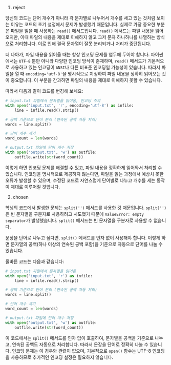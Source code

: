 1. reject

당신의 코드는 단어 개수가 아니라 각 문자별로 나누어서 개수를 세고 있는 것처럼 보이는 이유는 코드의 초기 설정에서 문제가 발생했기 때문입니다. 실제로 가장 중요한 부분은 파일을 읽을 때 사용하는 `read()` 메서드입니다. `read()` 메서드는 파일 내용을 읽어오지만, 이때 파일의 내용을 제대로 이해하지 않고 그저 문자 하나하나를 나열하는 방식으로 처리합니다. 이로 인해 결국 문자열이 잘못 분리되거나 처리가 중단됩니다.

더 나아가, 파일 내용을 읽어올 때는 항상 인코딩 문제를 염두에 두어야 합니다. 파이썬에서는 `UTF-8` 뿐만 아니라 다양한 인코딩 방식이 존재하며, `read()` 메서드가 기본적으로 사용하고 있는 인코딩이 `ANSI`나 다른 비표준 인코딩일 가능성이 있습니다. 따라서 파일을 열 때 `encoding='utf-8'`을 명시적으로 지정하여 파일 내용을 정확히 읽어오는 것이 중요합니다. 이 부분을 간과하면 파일의 내용을 제대로 이해하지 못할 수 있습니다.

따라서 다음과 같이 코드를 변경해 보세요:

```python
# input.txt 파일에서 문자열을 읽어옴, 인코딩 주의
with open('input.txt', 'r', encoding='utf-8') as infile:
    line = infile.read().strip()

# 공백 기준으로 단어 분리 (연속된 공백 자동 처리)
words = line.split()

# 단어 개수 세기
word_count = len(words)

# output.txt 파일에 단어 개수 저장
with open('output.txt', 'w') as outfile:
    outfile.write(str(word_count))
```

이렇게 하면 인코딩 문제를 해결할 수 있고, 파일 내용을 정확하게 읽어와서 처리할 수 있습니다. 인코딩을 명시적으로 제공하지 않는다면, 파일을 읽는 과정에서 예상치 못한 오류가 발생할 수 있으며, 수정된 코드로 자연스럽게 단어별로 나누고 개수를 세는 동작이 제대로 이루어질 것입니다.

2. chosen

학생의 코드에서 발생한 문제는 `split('')` 메서드를 사용한 것 때문입니다. `split('')`은 빈 문자열을 구분자로 사용하려고 시도했기 때문에 `ValueError: empty separator`가 발생했습니다. `split()` 메서드는 빈 문자열을 구분자로 사용할 수 없습니다. 

문장을 단어로 나누고 싶다면, `split()` 메서드를 인자 없이 사용해야 합니다. 이렇게 하면 문자열의 공백(하나 이상의 연속된 공백 포함)을 기준으로 자동으로 단어를 나눌 수 있습니다. 

올바른 코드는 다음과 같습니다:

```python
# input.txt 파일에서 문자열을 읽어옴
with open('input.txt', 'r') as infile:
    line = infile.read().strip()

# 공백 기준으로 단어 분리 (연속된 공백 자동 처리)
words = line.split()

# 단어 개수 세기
word_count = len(words)

# output.txt 파일에 단어 개수 저장
with open('output.txt', 'w') as outfile:
    outfile.write(str(word_count))
```

이 코드에서는 `split()` 메서드를 인자 없이 호출하여, 문자열을 공백을 기준으로 나누고, 연속된 공백도 자동으로 처리합니다. 따라서 문장을 단어로 정확히 나눌 수 있습니다. 인코딩 문제는 이 경우와 관련이 없으며, 기본적으로 `open()` 함수는 UTF-8 인코딩을 사용하므로 추가적인 인코딩 설정은 필요하지 않습니다.

